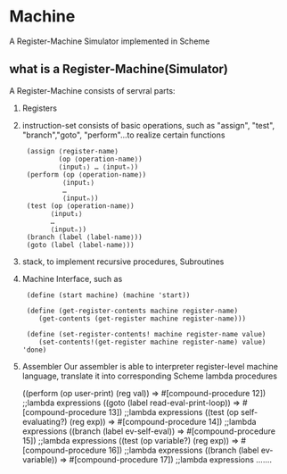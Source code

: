# Machine
A Register-Machine Simulator implemented in Scheme

## what is a Register-Machine(Simulator)
A Register-Machine consists of servral parts:
1. Registers
2. instruction-set consists of basic operations, such as "assign", "test", "branch","goto", "perform"...to realize certain
functions


        (assign ⟨register-name⟩ 
                (op ⟨operation-name⟩) 
                ⟨input₁⟩ … ⟨inputₙ⟩)
        (perform (op ⟨operation-name⟩) 
                 ⟨input₁⟩ 
                 … 
                 ⟨inputₙ⟩)
        (test (op ⟨operation-name⟩) 
              ⟨input₁⟩ 
              … 
              ⟨inputₙ⟩)
        (branch (label ⟨label-name⟩))
        (goto (label ⟨label-name⟩))
      
      
3. stack, to implement recursive procedures, Subroutines

4. Machine Interface, such as 

        (define (start machine) (machine 'start))

        (define (get-register-contents machine register-name)
           (get-contents (get-register machine register-name)))

        (define (set-register-contents! machine register-name value)
           (set-contents!(get-register machine register-name) value) 'done)

5. Assembler
Our assembler is able to interpreter register-level machine language, translate it into corresponding Scheme lambda procedures



     ((perform (op user-print) (reg val))    =>	 #[compound-procedure 12])   ;;lambda expressions
     ((goto (label read-eval-print-loop))    =>  #[compound-procedure 13])   ;;lambda expressions
     ((test (op self-evaluating?) (reg exp)) =>	 #[compound-procedure 14])   ;;lambda expressions
     ((branch (label ev-self-eval))          =>  #[compound-procedure 15])   ;;lambda expressions
     ((test (op variable?) (reg exp))        =>  #[compound-procedure 16])   ;;lambda expressions
     ((branch (label ev-variable))           =>  #[compound-procedure 17])   ;;lambda expressions
      .......
      
      
      
